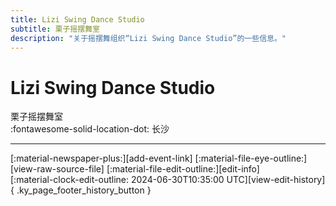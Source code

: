 ```yaml
---
title: Lizi Swing Dance Studio
subtitle: 栗子摇摆舞室
description: "关于摇摆舞组织“Lizi Swing Dance Studio”的一些信息。"
---
```


# Lizi Swing Dance Studio

栗子摇摆舞室  
:fontawesome-solid-location-dot: 长沙  


---

<div class="ky_page_footer" markdown>
<div class="ky_page_footer_trailing" markdown="span">
[:material-newspaper-plus:][add-event-link]
[:material-file-eye-outline:][view-raw-source-file]
[:material-file-edit-outline:][edit-info]
</div>
<div class="ky_page_footer_leading" markdown="span">
[:material-clock-edit-outline: 2024-06-30T10:35:00 UTC][view-edit-history]{ .ky_page_footer_history_button }
</div>
</div>

[add-event-link]: https://github.com/swingdance/events/issues/new?assignees=&labels=add+event&projects=&template=02-add_entity.yml&title=Add%20Event%3A%20zh_CN%20%E2%80%A2%20%3CName%3E&region=zh_CN&province=Hunan&city=Changsha&org_id=lizi-swing-dance-studio "添加活动"
[view-raw-source-file]: https://github.com/swingdance/orgs/blob/main/zh_CN/lizi-swing-dance-studio.json "查看原始源文件"
[edit-info]: https://github.com/swingdance/orgs/issues/new?assignees=&labels=update+org&projects=&template=03-update_entity.yml&title=Update%20Org%3A%20zh_CN%20%E2%80%A2%20Lizi%20Swing%20Dance%20Studio&region=zh_CN&id=lizi-swing-dance-studio&name=Lizi%20Swing%20Dance%20Studio "编辑信息"

[view-edit-history]: https://github.com/swingdance/orgs/commits/main/zh_CN/lizi-swing-dance-studio.json "查看编辑历史"

